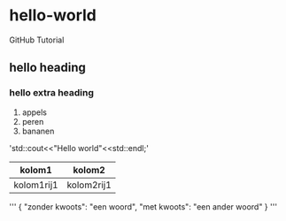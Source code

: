 # hello-world
GitHub Tutorial

## hello heading

### hello extra heading

1. appels
2. peren
3. bananen

'std::cout<<"Hello world"<<std::endl;'

|kolom1|kolom2|
|--------|--------|
|kolom1rij1|kolom2rij1|

'''
{
  "zonder kwoots": "een woord",
  "met kwoots": "een ander woord"
}
'''
